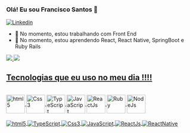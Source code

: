 ### Olá! Eu sou Francisco Santos  👋    
[![Linkedin](https://img.shields.io/badge/LinkedIn-0077B5?style=for-the-badge&logo=linkedin&logoColor=white)](https://www.linkedin.com/in/francisco-santos-a16519215/)

- 🔭 No momento, estou trabalhando com Front End
- 🌱 No momento, estou aprendendo React, React Native, SpringBoot e Ruby Rails


<div styled= "display:inline_block" "box-sizing: none;">
  <a href="https://github.com/FranciscoMalstim">
 <img altura="180em" src="https://github-readme-stats.vercel.app/api?username=franciscomalstim&show_icons=true&theme=dracula&include_all_commits=true&count_private=true"/>
 <img altura="180em" src="https://github-readme-stats.vercel.app/api/top-langs/?username=franciscomalstim&layout=compact&langs_count=16&theme=dracula"/>
</div>

  ## Tecnologias que eu uso no meu dia !!!!
  
  <div styled= "display:inline_block"><br/>
    <img align= "center" alt= "html5" height="50px" width="50px" src="https://cdn.jsdelivr.net/gh/devicons/devicon/icons/html5/html5-original-wordmark.svg" />
    <img align= "center" alt= "Css3" height="50px" width="50px" src="https://cdn.jsdelivr.net/gh/devicons/devicon/icons/css3/css3-original-wordmark.svg" />
    <img align= "center" alt= "TypeScript" height="50px" width="50px" src="https://cdn.jsdelivr.net/gh/devicons/devicon/icons/typescript/typescript-original.svg" />
    <img align= "center" alt= "JavaScript" height="50px" width="50px" src="https://cdn.jsdelivr.net/gh/devicons/devicon/icons/javascript/javascript-original.svg" />
    <img align= "center" alt= "ReactJs" height="50px" width="50px" src="https://cdn.jsdelivr.net/gh/devicons/devicon/icons/react/react-original-wordmark.svg" />
    <img align= "center" alt= "Ruby" height="50px" width="50px" src="https://cdn.jsdelivr.net/gh/devicons/devicon/icons/ruby/ruby-original-wordmark.svg" />
    <img align= "center" alt= "NodeJs" height="50px" width="50px" src="https://cdn.jsdelivr.net/gh/devicons/devicon/icons/nodejs/nodejs-original-wordmark.svg" />
  </div>
   
  
  
  <div styled= "display:inline_block"><br/>
    <img align= "center" alt= "html5" src="https://img.shields.io/badge/HTML5-E34F26?style=for-the-badge&logo=html5&logoColor=white"/>
    <img align= "center" alt= "TypeScript" src="https://img.shields.io/badge/TypeScript-007ACC?style=for-the-badge&logo=typescript&logoColor=white"/>
    <img align= "center" alt= "Css3" src="https://img.shields.io/badge/CSS3-1572B6?style=for-the-badge&logo=css3&logoColor=white"/>
    <img align= "center" alt= "JavaScript" src="https://img.shields.io/badge/JavaScript-323330?style=for-the-badge&logo=javascript&logoColor=F7DF1E"/>
    <img align= "center" alt= "ReactJs" src="https://img.shields.io/badge/React-20232A?style=for-the-badge&logo=react&logoColor=61DAFB"/>
    <img align= "center" alt= "ReactNative" src="https://img.shields.io/badge/React_Native-20232A?style=for-the-badge&logo=react&logoColor=61DAFB"/>
  </div>
